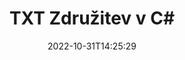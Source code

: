 ---
############################# Static ############################
layout: "auto-gen-merge"
date: 2022-10-31T14:25:29
draft: false
otherformats: vsdx vssm vssx vstm vstx vsx vtx xlam xls xlsb xlsm xlsx bmp jpg jpeg png

############################# Head ############################
head_title: "Spoji datoteke TXT v C# | TXT Združitev"
head_description: "Spojite več datotek TXT v eno datoteko z API-jem za združevanje dokumentov C# .NET. Združite določene strani ali obsege strani iz različnih dokumentov v en sam dokument."

############################# Header ############################
title: "TXT Združitev v C#"
description: "Spojite TXT z nekaj vrsticami kode .NET."
bg_image: "https://cms.admin.containerize.com/templates/aspose/App_Themes/V3/images/bg/header1.png"
bg_overlay: false
button:
    enable: true
    icon: "fas fa-arrow-down"
    label: "Prenesite brezplačno preskusno različico"
    link: "https://downloads.groupdocs.com/merger/net"

############################# SubMenu ############################
submenu:
    enable: true

    left:
        img_alt: "GroupDocs.Merger for .NET"
        image: "https://cms.admin.containerize.com/templates/groupdocs/images/product-logos/90x90-noborder/groupdocs-merger-net.png"
        product: "GroupDocs.Merger"
        platform: ".NET"

    middle:
        button:

            # button loop
            - link: "https://apireference.groupdocs.com/merger/net"
              text: "API Reference"

            # button loop
            - link: "https://github.com/groupdocs-merger"
              text: "Primeri kod"

            # button loop
            - link: "https://products.groupdocs.app/merger/family"
              text: "Predstavitve v živo"

            # button loop
            - link: "https://purchase.groupdocs.com/pricing/merger/net"
              text: "Cenitev"

    right:
        link_download: "https://downloads.groupdocs.com/merger"
        link_learn: "https://docs.groupdocs.com/merger/net"
        link_buy: "https://purchase.groupdocs.com"

############################# About ############################
about:
    enable: true
    title: "O API-ju GroupDocs.Merger for .NET"
    content: |
        [GroupDocs.Merger for .NET](/sl/merger/net/) ponuja priročno rešitev za združevanje več datotek PDF, Microsoft Office (Word, Excel, PowerPoint, OneNote), OpenDocument, HTML, slik in veliko drugih dokumentov v eno datoteko znotraj aplikacij .NET. GroupDocs.Merger vam bo prihranil veliko truda, saj lahko združite TXT dokumente - ni vam treba nameščati programske opreme tretjih oseb, namiznih aplikacij ali vtičnikov. Zdaj je nepotrebno izgubljati čas in ročno spajati datoteke! Poslanstvo GroupDocs je zagotoviti najboljšo kakovost in poenostaviti potek dela za obdelavo dokumentov.
        
        GroupDocs.Merger API je prava izbira za korporativne rešitve, ki potrebujejo funkcije združevanja datotek. Ti API-ji so dobro podprti na vseh glavnih operacijskih sistemih in platformah, vključno z .NET Framework, .NET Standard, .NET Core, Mono.

############################# Steps ############################
steps:
    enable: true
    title_left: "Kako združiti več datotek TXT"
    content_left: |
        [GroupDocs.Merger for .NET](/sl/merger/net/) razvijalcem izdelka .NET olajša združevanje dveh ali več datotek TXT znotraj njihovih aplikacij z implementacijo nekaj preprostih korakov.
        
        * Ustvarite nov primerek **Merger** in podajte pot izvornega dokumenta kot parameter konstruktorja.
        * Pokličite **Join** razreda **Merger** in posredujte drugo pot izvornega dokumenta.
        * Pokličite **Save** razreda **Merger**, da shranite združeni dokument.

    title_right: "Sistemske zahteve"
    content_right: |
        API-ji GroupDocs.Merger for .NET so podprti na vseh glavnih platformah in operacijskih sistemih. Preden izvedete spodnjo kodo, se prepričajte, da imate v sistemu nameščene naslednje predpogoje.

        * Operacijski sistemi: Microsoft Windows, Linux, MacOS
        * Razvojna okolja: Visual Studio, Xamarin, MonoDevelop
        * Ogrodja: .NET Framework, .NET Standard, .NET Core, Mono
        * Prenesite najnovejšo različico GroupDocs.Merger for .NET iz [NuGet](https://www.nuget.org/packages/groupdocs.merger)
         
    code: |
     {{% merger/additional-styles %}}
     {{< merger/code-merger title="Kako združiti datoteke TXT s primerom kode C#">}}

        ```csharp    
        // Spoji datoteke TXT z API-jem GroupDocs.Merger
        // Ustvari združitev z vhodnim dokumentom TXT
        using (Merger merger = new Merger("input1.txt"))
          {
            // Pokličite metodo Join primerka razreda Merger in posredujte drugo pot izvornega dokumenta
            merger.Join("input2.txt");
    
            // Pokličite metodo Shrani primerka razreda Merger, da shranite združeni dokument
            merger.Save("merged-file.txt");
          }
        ```
     {{< /merger/code-merger >}}

############################# Demos ############################
demos:
    enable: true
    title: "Predstavitve v živo – spletna aplikacija za spajanje dokumentov"
    content: |
       Združite več kot eno datoteko TXT tako, da obiščete spletno mesto [GroupDocs.Merger Live Demos](https://products.groupdocs.app/merger/txt).
       Predstavitev v živo ima naslednje prednosti.
        
############################# About Formats ############################
about_formats:
    enable: true

############################# More Formats ############################
more_formats:
    enable: true
    title: "Združevanje drugih formatov dokumentov"
    content: |
        API za združevanje dokumentov .NET za oblike datotek in slike. Združite nekaj priljubljenih formatov dokumentov, kot je navedeno spodaj.

############################# Back to top ###############################
back_to_top:
    enable: true
---